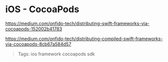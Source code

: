 # iOS - CocoaPods

<https://medium.com/onfido-tech/distributing-swift-frameworks-via-cocoapods-152002b41783>

<https://medium.com/onfido-tech/distributing-compiled-swift-frameworks-via-cocoapods-8cb67a584d57>

> Tags: ios framework cocoapods sdk